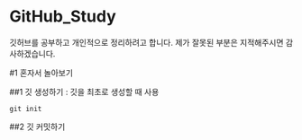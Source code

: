 # GitHub_Study
깃허브를 공부하고 개인적으로 정리하려고 합니다. 제가 잘못된 부분은 지적해주시면 감사하겠습니다.

#1 혼자서 놀아보기

##1 깃 생성하기 : 깃을 최초로 생성할 때 사용
```
git init
```

##2 깃 커밋하기
